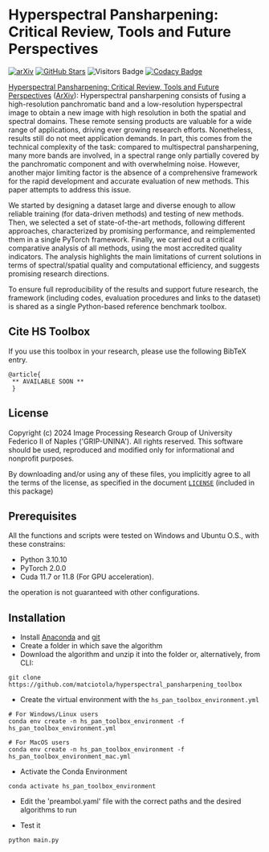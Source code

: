 # Hyperspectral Pansharpening: Critical Review, Tools and Future Perspectives

[![arXiv](https://img.shields.io/badge/arXiv-Paper-<COLOR>.svg)](https://arxiv.org/abs/2307.14403)
[![GitHub Stars](https://img.shields.io/github/stars/matciotola/hyperspectral_pansharpening_toolbox?style=social)](https://github.com/matciotola/hyperspectral_pansharpening_toolbox)
![Visitors Badge](https://img.shields.io/endpoint?url=https%3A%2F%2Fhits.dwyl.com%2Fmatciotola%2Fhyperspectral_pansharpening_toolbox.json&style=flat&color=blue)
[![Codacy Badge](https://app.codacy.com/project/badge/Grade/68906119170e489cbf98512fac6b9571)](https://app.codacy.com/gh/matciotola/hyperspectral_pansharpening_toolbox/dashboard?utm_source=gh&utm_medium=referral&utm_content=&utm_campaign=Badge_grade)


[Hyperspectral Pansharpening: Critical Review, Tools and Future Perspectives](https://github.com/matciotola/hyperspectral_pansharpening_toolbox) ([ArXiv](https://github.com/matciotola/hyperspectral_pansharpening_toolbox)): Hyperspectral pansharpening consists of fusing a high-resolution panchromatic band and a low-resolution hyperspectral image to obtain a new image with high resolution in both the spatial and spectral domains.
These remote sensing products are valuable for a wide range of applications, driving ever growing research efforts.
Nonetheless, results still do not meet application demands.
In part, this comes from the technical complexity of the task: compared to multispectral pansharpening, many more bands are involved, in a spectral range only partially covered by the panchromatic component and with overwhelming noise.
However, another major limiting factor is the absence of a comprehensive framework for the rapid development and accurate evaluation of new methods.
This paper attempts to address this issue.
 
We started by designing a dataset large and diverse enough to allow reliable training (for data-driven methods) and testing of new methods.
Then, we selected a set of state-of-the-art methods, following different approaches, characterized by promising performance, and reimplemented them in a single PyTorch framework.
Finally, we carried out a critical comparative analysis of all methods,  using the most accredited quality indicators.
The analysis highlights the main limitations of current solutions in terms of spectral/spatial quality and computational efficiency, and suggests promising research directions.
 
To ensure full reproducibility of the results and support future research,
the framework (including codes, evaluation procedures and links to the dataset) is shared as a single Python-based reference benchmark toolbox.

## Cite HS Toolbox
If you use this toolbox in your research, please use the following BibTeX entry.

    @article{
     ** AVAILABLE SOON **
     }


## License

Copyright (c) 2024 Image Processing Research Group of University Federico II of Naples ('GRIP-UNINA').
All rights reserved.
This software should be used, reproduced and modified only for informational and nonprofit purposes.

By downloading and/or using any of these files, you implicitly agree to all the
terms of the license, as specified in the document [`LICENSE`](https://github.com/matciotola/Lambda-PNN/LICENSE.txt)
(included in this package)

## Prerequisites

All the functions and scripts were tested on Windows and Ubuntu O.S., with these constrains:

*   Python 3.10.10
*   PyTorch 2.0.0
*   Cuda 11.7 or 11.8 (For GPU acceleration).

the operation is not guaranteed with other configurations.

## Installation

*   Install [Anaconda](https://www.anaconda.com/products/individual) and [git](https://git-scm.com/downloads)
*   Create a folder in which save the algorithm
*   Download the algorithm and unzip it into the folder or, alternatively, from CLI:

<!---->

    git clone https://github.com/matciotola/hyperspectral_pansharpening_toolbox

*   Create the virtual environment with the `hs_pan_toolbox_environment.yml`

<!---->
    # For Windows/Linux users
    conda env create -n hs_pan_toolbox_environment -f hs_pan_toolbox_environment.yml

    # For MacOS users
    conda env create -n hs_pan_toolbox_environment -f hs_pan_toolbox_environment_mac.yml 

*   Activate the Conda Environment

<!---->

    conda activate hs_pan_toolbox_environment

* Edit the 'preambol.yaml' file with the correct paths and the desired algorithms to run

*   Test it

<!---->

    python main.py 



